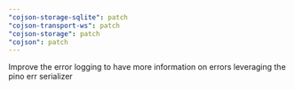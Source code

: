 ```yaml
---
"cojson-storage-sqlite": patch
"cojson-transport-ws": patch
"cojson-storage": patch
"cojson": patch
---
```


Improve the error logging to have more information on errors leveraging the pino err serializer
